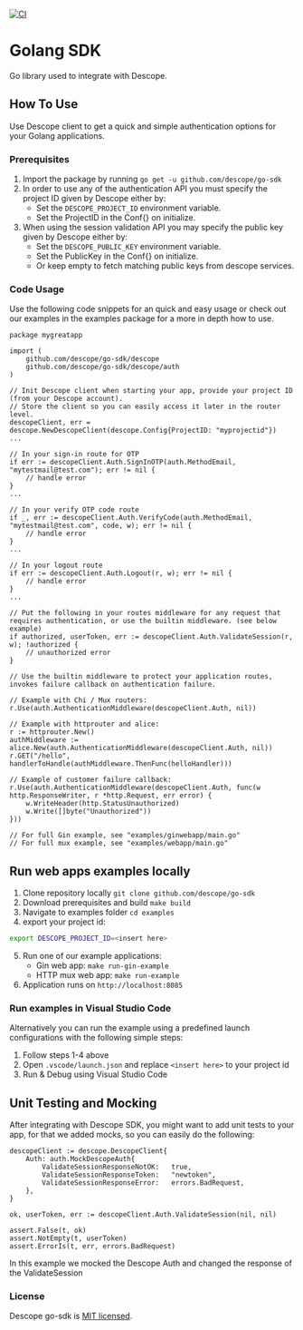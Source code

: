 [![CI](https://github.com/descope/go-sdk/actions/workflows/ci.yml/badge.svg)](https://github.com/descope/go-sdk/actions/workflows/ci.yml)

# Golang SDK

Go library used to integrate with Descope.

## How To Use

Use Descope client to get a quick and simple authentication options for your Golang applications.

### Prerequisites

1. Import the package by running `go get -u github.com/descope/go-sdk`
1. In order to use any of the authentication API you must specify the project ID given by Descope either by:
   - Set the `DESCOPE_PROJECT_ID` environment variable.
   - Set the ProjectID in the Conf{} on initialize.
1. When using the session validation API you may specify the public key given by Descope either by:
   - Set the `DESCOPE_PUBLIC_KEY` environment variable.
   - Set the PublicKey in the Conf{} on initialize.
   - Or keep empty to fetch matching public keys from descope services.

### Code Usage

Use the following code snippets for an quick and easy usage or check out our examples in the examples package for a more in depth how to use.

```golang
package mygreatapp

import (
    github.com/descope/go-sdk/descope
    github.com/descope/go-sdk/descope/auth
)

// Init Descope client when starting your app, provide your project ID (from your Descope account).
// Store the client so you can easily access it later in the router level.
descopeClient, err = descope.NewDescopeClient(descope.Config{ProjectID: "myprojectid"})
...

// In your sign-in route for OTP
if err := descopeClient.Auth.SignInOTP(auth.MethodEmail, "mytestmail@test.com"); err != nil {
    // handle error
}
...

// In your verify OTP code route
if _, err := descopeClient.Auth.VerifyCode(auth.MethodEmail, "mytestmail@test.com", code, w); err != nil {
    // handle error
}
...

// In your logout route
if err := descopeClient.Auth.Logout(r, w); err != nil {
    // handle error
}
...

// Put the following in your routes middleware for any request that requires authentication, or use the builtin middleware. (see below example)
if authorized, userToken, err := descopeClient.Auth.ValidateSession(r, w); !authorized {
    // unauthorized error
}

// Use the builtin middleware to protect your application routes, invokes failure callback on authentication failure.

// Example with Chi / Mux routers:
r.Use(auth.AuthenticationMiddleware(descopeClient.Auth, nil))

// Example with httprouter and alice:
r := httprouter.New()
authMiddleware := alice.New(auth.AuthenticationMiddleware(descopeClient.Auth, nil))
r.GET("/hello", handlerToHandle(authMiddleware.ThenFunc(helloHandler)))

// Example of customer failure callback:
r.Use(auth.AuthenticationMiddleware(descopeClient.Auth, func(w http.ResponseWriter, r *http.Request, err error) {
    w.WriteHeader(http.StatusUnauthorized)
	w.Write([]byte("Unauthorized"))
}))

// For full Gin example, see "examples/ginwebapp/main.go"
// For full mux example, see "examples/webapp/main.go"
```

## Run web apps examples locally

1. Clone repository locally `git clone github.com/descope/go-sdk`
2. Download prerequisites and build `make build`
3. Navigate to examples folder `cd examples`
4. export your project id:

```bash
export DESCOPE_PROJECT_ID=<insert here>
```

5. Run one of our example applications:
    - Gin web app: `make run-gin-example`
    - HTTP mux web app: `make run-example`
6. Application runs on `http://localhost:8085`

### Run examples in Visual Studio Code
Alternatively you can run the example using a predefined launch configurations with the following simple steps:
1. Follow steps 1-4 above
1. Open `.vscode/launch.json` and replace `<insert here>` to your project id
1. Run & Debug using Visual Studio Code

## Unit Testing and Mocking
After integrating with Descope SDK, you might want to add unit tests to your app, for that we added mocks, so you can easily do the following:
```golang
descopeClient := descope.DescopeClient{
	Auth: auth.MockDescopeAuth{
		ValidateSessionResponseNotOK:   true,
		ValidateSessionResponseToken:   "newtoken",
		ValidateSessionResponseError:   errors.BadRequest,
	},
}

ok, userToken, err := descopeClient.Auth.ValidateSession(nil, nil)

assert.False(t, ok)
assert.NotEmpty(t, userToken)
assert.ErrorIs(t, err, errors.BadRequest)
``` 
In this example we mocked the Descope Auth and changed the response of the ValidateSession

### License

Descope go-sdk is [MIT licensed](./LICENSE).
